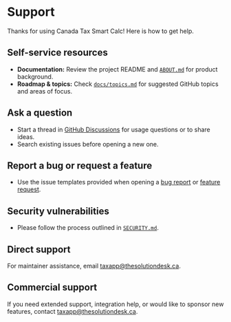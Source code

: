 # Support

Thanks for using Canada Tax Smart Calc! Here is how to get help.

## Self-service resources
- **Documentation:** Review the project README and [`ABOUT.md`](ABOUT.md) for product background.
- **Roadmap & topics:** Check [`docs/topics.md`](docs/topics.md) for suggested GitHub topics and areas of focus.

## Ask a question
- Start a thread in [GitHub Discussions](https://github.com/solutionsrme/canada-tax-smart-calc/discussions) for usage questions or to share ideas.
- Search existing issues before opening a new one.

## Report a bug or request a feature
- Use the issue templates provided when opening a [bug report](https://github.com/solutionsrme/canada-tax-smart-calc/issues/new?template=bug_report.yml) or [feature request](https://github.com/solutionsrme/canada-tax-smart-calc/issues/new?template=feature_request.yml).

## Security vulnerabilities
- Please follow the process outlined in [`SECURITY.md`](SECURITY.md).

## Direct support
For maintainer assistance, email <taxapp@thesolutiondesk.ca>.

## Commercial support
If you need extended support, integration help, or would like to sponsor new features, contact <taxapp@thesolutiondesk.ca>.
